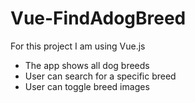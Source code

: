# Vue-FindAdogBreed

For this project I am using Vue.js 

- The app shows all dog breeds
- User can search for a specific breed
- User can toggle breed images
